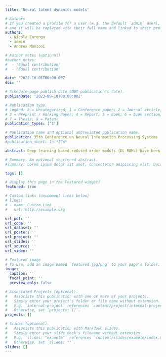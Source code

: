 ```yaml
---
title: 'Neural latent dynamics models'

# Authors
# If you created a profile for a user (e.g. the default `admin` user), write the username (folder name) here
# and it will be replaced with their full name and linked to their profile.
authors:
  - Nicola Farenga
  - admin
  - Andrea Manzoni

# Author notes (optional)
#author_notes:
#  - 'Equal contribution'
#  - 'Equal contribution'

date: '2022-10-01T00:00:00Z'
doi: ''

# Schedule page publish date (NOT publication's date).
publishDate: '2023-09-10T00:00:00Z'

# Publication type.
# Legend: 0 = Uncategorized; 1 = Conference paper; 2 = Journal article;
# 3 = Preprint / Working Paper; 4 = Report; 5 = Book; 6 = Book section;
# 7 = Thesis; 8 = Patent
publication_types: ['1']

# Publication name and optional abbreviated publication name.
publication: 35th Conference on Neural Information Processing Systems (NeurIPS), The Symbiosis of Deep Learning and Differential Equations
#publication_short: In *ICW*

abstract: Deep learning-based reduced order models (DL-ROMs) have been recently pro- posed to overcome common limitations shared by conventional ROMs – built, e.g., through proper orthogonal decomposition (POD) – when applied to nonlinear time- dependent parametrized PDEs. Although extremely efficient at testing time, when evaluating the PDE solution for any new testing-parameter instance, DL-ROMs require an expensive training stage. To avoid this latter, a prior dimensionality reduction through POD, and a multi-fidelity pretraining stage, are introduced, yielding the POD-DL-ROM framework, which allows to solve time-dependent PDEs even faster than in real-time. Equipped with LSTM networks, the resulting POD-LSTM-ROMs better grasp the time evolution of the PDE system, ultimately allowing long-term prediction of complex systems’ evolution, with respect to the training window, for unseen input parameter values.

# Summary. An optional shortened abstract.
#summary: Lorem ipsum dolor sit amet, consectetur adipiscing elit. Duis posuere tellus ac convallis placerat. Proin tincidunt magna sed ex sollicitudin condimentum.

tags: []

# Display this page in the Featured widget?
featured: true

# Custom links (uncomment lines below)
# links:
# - name: Custom Link
#   url: http://example.org

url_pdf: ''
url_code: ''
url_dataset: ''
url_poster: ''
url_project: ''
url_slides: ''
url_source: ''
url_video: ''

# Featured image
# To use, add an image named `featured.jpg/png` to your page's folder.
image:
  caption: ''
  focal_point: ''
  preview_only: false

# Associated Projects (optional).
#   Associate this publication with one or more of your projects.
#   Simply enter your project's folder or file name without extension.
#   E.g. `internal-project` references `content/project/internal-project/index.md`.
#   Otherwise, set `projects: []`.
projects: []

# Slides (optional).
#   Associate this publication with Markdown slides.
#   Simply enter your slide deck's filename without extension.
#   E.g. `slides: "example"` references `content/slides/example/index.md`.
#   Otherwise, set `slides: ""`.
slides: []
---
```

